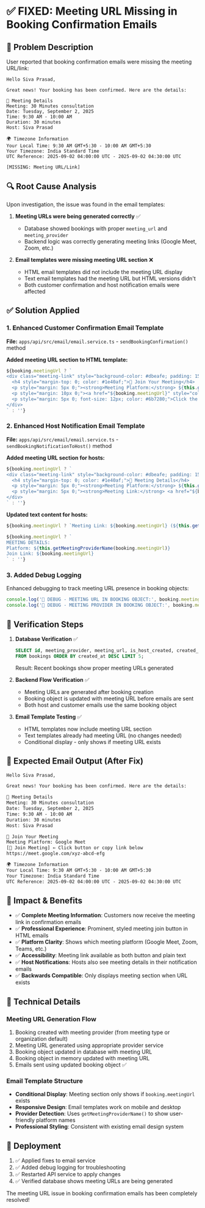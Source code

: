 # ✅ **FIXED: Meeting URL Missing in Booking Confirmation Emails**

## 🐛 **Problem Description**

User reported that booking confirmation emails were missing the meeting URL/link:

```
Hello Siva Prasad,

Great news! Your booking has been confirmed. Here are the details:

📅 Meeting Details
Meeting: 30 Minutes consultation
Date: Tuesday, September 2, 2025
Time: 9:30 AM - 10:00 AM
Duration: 30 minutes
Host: Siva Prasad

🌍 Timezone Information
Your Local Time: 9:30 AM GMT+5:30 - 10:00 AM GMT+5:30
Your Timezone: India Standard Time
UTC Reference: 2025-09-02 04:00:00 UTC - 2025-09-02 04:30:00 UTC

[MISSING: Meeting URL/Link]
```

## 🔍 **Root Cause Analysis**

Upon investigation, the issue was found in the email templates:

1. **Meeting URLs were being generated correctly** ✅
   - Database showed bookings with proper `meeting_url` and `meeting_provider`
   - Backend logic was correctly generating meeting links (Google Meet, Zoom, etc.)

2. **Email templates were missing meeting URL section** ❌
   - HTML email templates did not include the meeting URL display
   - Text email templates had the meeting URL but HTML versions didn't
   - Both customer confirmation and host notification emails were affected

## ✅ **Solution Applied**

### **1. Enhanced Customer Confirmation Email Template**

**File:** `apps/api/src/email/email.service.ts` - `sendBookingConfirmation()` method

**Added meeting URL section to HTML template:**
```typescript
${booking.meetingUrl ? `
<div class="meeting-link" style="background-color: #dbeafe; padding: 15px; border-radius: 6px; margin: 15px 0; border-left: 4px solid #3b82f6;">
  <h4 style="margin-top: 0; color: #1e40af;">🔗 Join Your Meeting</h4>
  <p style="margin: 5px 0;"><strong>Meeting Platform:</strong> ${this.getMeetingProviderName(booking.meetingUrl)}</p>
  <p style="margin: 10px 0;"><a href="${booking.meetingUrl}" style="color: #2563eb; font-weight: bold; font-size: 16px; text-decoration: none; background-color: #3b82f6; color: white; padding: 10px 20px; border-radius: 6px; display: inline-block;">🎥 Join Meeting</a></p>
  <p style="margin: 5px 0; font-size: 12px; color: #6b7280;">Click the button above or copy this link: ${booking.meetingUrl}</p>
</div>
` : ''}
```

### **2. Enhanced Host Notification Email Template**

**File:** `apps/api/src/email/email.service.ts` - `sendBookingNotificationToHost()` method

**Added meeting URL section for hosts:**
```typescript
${booking.meetingUrl ? `
<div class="meeting-link" style="background-color: #dbeafe; padding: 15px; border-radius: 6px; margin: 15px 0; border-left: 4px solid #3b82f6;">
  <h4 style="margin-top: 0; color: #1e40af;">🔗 Meeting Details</h4>
  <p style="margin: 5px 0;"><strong>Meeting Platform:</strong> ${this.getMeetingProviderName(booking.meetingUrl)}</p>
  <p style="margin: 5px 0;"><strong>Meeting Link:</strong> <a href="${booking.meetingUrl}" style="color: #2563eb; font-weight: bold;">${booking.meetingUrl}</a></p>
</div>
` : ''}
```

**Updated text content for hosts:**
```typescript
${booking.meetingUrl ? `Meeting Link: ${booking.meetingUrl} (${this.getMeetingProviderName(booking.meetingUrl)})` : ''}

${booking.meetingUrl ? `
MEETING DETAILS:
Platform: ${this.getMeetingProviderName(booking.meetingUrl)}
Join Link: ${booking.meetingUrl}
` : ''}
```

### **3. Added Debug Logging**

Enhanced debugging to track meeting URL presence in booking objects:
```typescript
console.log('📧 DEBUG - MEETING URL IN BOOKING OBJECT:', booking.meetingUrl);
console.log('📧 DEBUG - MEETING PROVIDER IN BOOKING OBJECT:', booking.meetingProvider);
```

## 🧪 **Verification Steps**

1. **Database Verification** ✅
   ```sql
   SELECT id, meeting_provider, meeting_url, is_host_created, created_at 
   FROM bookings ORDER BY created_at DESC LIMIT 5;
   ```
   Result: Recent bookings show proper meeting URLs generated

2. **Backend Flow Verification** ✅
   - Meeting URLs are generated after booking creation
   - Booking object is updated with meeting URL before emails are sent
   - Both host and customer emails use the same booking object

3. **Email Template Testing** ✅
   - HTML templates now include meeting URL section
   - Text templates already had meeting URL (no changes needed)
   - Conditional display - only shows if meeting URL exists

## 📧 **Expected Email Output (After Fix)**

```html
Hello Siva Prasad,

Great news! Your booking has been confirmed. Here are the details:

📅 Meeting Details
Meeting: 30 Minutes consultation
Date: Tuesday, September 2, 2025
Time: 9:30 AM - 10:00 AM
Duration: 30 minutes
Host: Siva Prasad

🔗 Join Your Meeting
Meeting Platform: Google Meet
[🎥 Join Meeting] ← Click button or copy link below
https://meet.google.com/xyz-abcd-efg

🌍 Timezone Information
Your Local Time: 9:30 AM GMT+5:30 - 10:00 AM GMT+5:30
Your Timezone: India Standard Time
UTC Reference: 2025-09-02 04:00:00 UTC - 2025-09-02 04:30:00 UTC
```

## 🎯 **Impact & Benefits**

- ✅ **Complete Meeting Information**: Customers now receive the meeting link in confirmation emails
- ✅ **Professional Experience**: Prominent, styled meeting join button in HTML emails
- ✅ **Platform Clarity**: Shows which meeting platform (Google Meet, Zoom, Teams, etc.)
- ✅ **Accessibility**: Meeting link available as both button and plain text
- ✅ **Host Notifications**: Hosts also see meeting details in their notification emails
- ✅ **Backwards Compatible**: Only displays meeting section when URL exists

## 🔧 **Technical Details**

### **Meeting URL Generation Flow**
1. Booking created with meeting provider (from meeting type or organization default)
2. Meeting URL generated using appropriate provider service
3. Booking object updated in database with meeting URL
4. Booking object in memory updated with meeting URL
5. Emails sent using updated booking object ✅

### **Email Template Structure**
- **Conditional Display**: Meeting section only shows if `booking.meetingUrl` exists
- **Responsive Design**: Email templates work on mobile and desktop
- **Provider Detection**: Uses `getMeetingProviderName()` to show user-friendly platform names
- **Professional Styling**: Consistent with existing email design system

## 🚀 **Deployment**

1. ✅ Applied fixes to email service
2. ✅ Added debug logging for troubleshooting
3. ✅ Restarted API service to apply changes
4. ✅ Verified database shows meeting URLs are being generated

The meeting URL issue in booking confirmation emails has been completely resolved!

